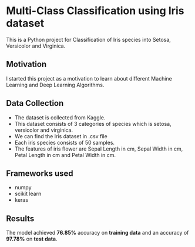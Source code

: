 
# Multi-Class Classification using Iris dataset

This is a Python project for Classification of Iris species into Setosa, Versicolor and Virginica.


## Motivation
I started this project as a motivation to learn about different Machine Learning and Deep Learning Algorithms.
## Data Collection
- The dataset is collected from Kaggle.
- This dataset consists of 3 categories of species which is setosa, versicolor and virginica.
- We can find the Iris dataset in .csv file
- Each iris species consists of 50 samples.
- The features of iris flower are Sepal Length in cm, Sepal Width in cm, Petal Length in cm and Petal Width in cm.

## Frameworks used
- numpy
- scikit learn
- keras

## Results
 The model achieved **76.85%** accuracy on **training data** and an accuracy of **97.78%** on **test data**.
